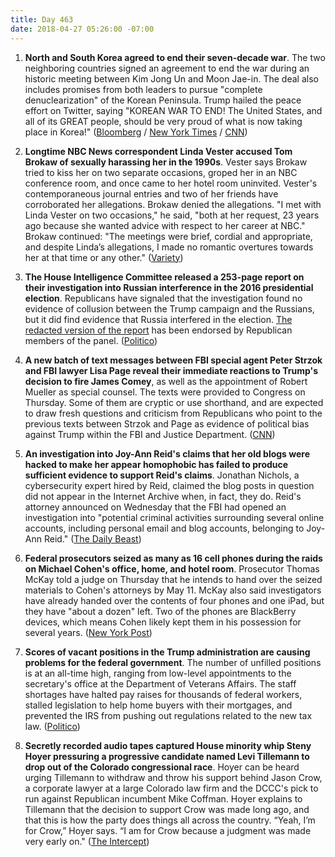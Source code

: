 ```yaml
---
title: Day 463
date: 2018-04-27 05:26:00 -07:00
---
```


1. **North and South Korea agreed to end their seven-decade war**. The two neighboring countries signed an agreement to end the war during an historic meeting between Kim Jong Un and Moon Jae-in. The deal also includes promises from both leaders to pursue "complete denuclearization" of the Korean Peninsula. Trump hailed the peace effort on Twitter, saying "KOREAN WAR TO END! The United States, and all of its GREAT people, should be very proud of what is now taking place in Korea!" ([Bloomberg](https://www.bloomberg.com/news/articles/2018-04-27/two-koreas-agree-to-end-war-this-year-pursue-denuclearization) / [New York Times](https://www.nytimes.com/2018/04/27/world/asia/north-korea-south-kim-jong-un.html) / [CNN](https://www.cnn.com/asia/live-news/north-korea-south-korea-summit-intl/index.html))

2. **Longtime NBC News correspondent Linda Vester accused Tom Brokaw of sexually harassing her in the 1990s**. Vester says Brokaw tried to kiss her on two separate occasions, groped her in an NBC conference room, and once came to her hotel room uninvited. Vester's contemporaneous journal entries and two of her friends have corroborated her allegations. Brokaw denied the allegations. "I met with Linda Vester on two occasions," he said, "both at her request, 23 years ago because she wanted advice with respect to her career at NBC." Brokaw continued: "The meetings were brief, cordial and appropriate, and despite Linda’s allegations, I made no romantic overtures towards her at that time or any other." ([Variety](http://variety.com/2018/tv/news/tom-brokaw-sexual-harassment-nbc-news-correspondent-1202789627/))

3. **The House Intelligence Committee released a 253-page report on their investigation into Russian interference in the 2016 presidential election**. Republicans have signaled that the investigation found no evidence of collusion between the Trump campaign and the Russians, but it did find evidence that Russia interfered in the election. [The redacted version of the report](https://intelligence.house.gov/uploadedfiles/hpsci_-_declassified_committee_report_redacted_final_redacted.pdf) has been endorsed by Republican members of the panel. ([Politico](https://www.politico.com/story/2018/04/27/house-intelligence-committee-issues-russia-report-557413))

4. **A new batch of text messages between FBI special agent Peter Strzok and FBI lawyer Lisa Page reveal their immediate reactions to Trump's decision to fire James Comey**, as well as the appointment of Robert Mueller as special counsel. The texts were provided to Congress on Thursday. Some of them are cryptic or use shorthand, and are expected to draw fresh questions and criticism from Republicans who point to the previous texts between Strzok and Page as evidence of political bias against Trump within the FBI and Justice Department. ([CNN](https://www.cnn.com/2018/04/26/politics/missing-strzok-page-text-messages/index.html))

5. **An investigation into Joy-Ann Reid's claims that her old blogs were hacked to make her appear homophobic has failed to produce sufficient evidence to support Reid's claims**. Jonathan Nichols, a cybersecurity expert hired by Reid, claimed the blog posts in question did not appear in the Internet Archive when, in fact, they do. Reid's attorney announced on Wednesday that the FBI had opened an investigation into "potential criminal activities surrounding several online accounts, including personal email and blog accounts, belonging to Joy-Ann Reid." ([The Daily Beast](https://www.thedailybeast.com/claims-by-joy-reids-cybersecurity-expert-fall-apart))

6. **Federal prosecutors seized as many as 16 cell phones during the raids on Michael Cohen's office, home, and hotel room**. Prosecutor Thomas McKay told a judge on Thursday that he intends to hand over the seized materials to Cohen's attorneys by May 11. McKay also said investigators have already handed over the contents of four phones and one iPad, but they have "about a dozen" left. Two of the phones are BlackBerry devices, which means Cohen likely kept them in his possession for several years. ([New York Post](https://nypost.com/2018/04/26/feds-seized-more-than-a-dozen-of-michael-cohens-phones/))

7. **Scores of vacant positions in the Trump administration are causing problems for the federal government**. The number of unfilled positions is at an all-time high, ranging from low-level appointments to the secretary's office at the Department of Veterans Affairs. The staff shortages have halted pay raises for thousands of federal workers, stalled legislation to help home buyers with their mortgages, and prevented the IRS from pushing out regulations related to the new tax law. ([Politico](https://www.politico.com/story/2018/04/27/trump-deserted-government-552971))

8. **Secretly recorded audio tapes captured House minority whip Steny Hoyer pressuring a progressive candidate named Levi Tillemann to drop out of the Colorado congressional race**. Hoyer can be heard urging Tillemann to withdraw and throw his support  behind Jason Crow, a corporate lawyer at a large Colorado law firm and the DCCC's pick to run against Republican incumbent Mike Coffman. Hoyer explains to Tillemann that the decision to support Crow was made long ago, and that this is how the party does things all across the country. “Yeah, I’m for Crow,” Hoyer says. “I am for Crow because a judgment was made very early on." ([The Intercept](https://theintercept.com/2018/04/26/steny-hoyer-audio-levi-tillemann/))  